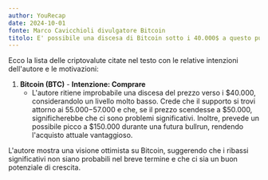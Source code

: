 ```yaml
---
author: YouRecap
date: 2024-10-01
fonte: Marco Cavicchioli divulgatore Bitcoin
titolo: E' possibile una discesa di Bitcoin sotto i 40.000$ a questo punto?
---
```


Ecco la lista delle criptovalute citate nel testo con le relative intenzioni dell'autore e le motivazioni:

1. **Bitcoin (BTC)** - **Intenzione: Comprare**
   - L'autore ritiene improbabile una discesa del prezzo verso i $40.000, considerandolo un livello molto basso. Crede che il supporto si trovi attorno ai $55.000-$57.000 e che, se il prezzo scendesse a $50.000, significherebbe che ci sono problemi significativi. Inoltre, prevede un possibile picco a $150.000 durante una futura bullrun, rendendo l'acquisto attuale vantaggioso.

L'autore mostra una visione ottimista su Bitcoin, suggerendo che i ribassi significativi non siano probabili nel breve termine e che ci sia un buon potenziale di crescita.

